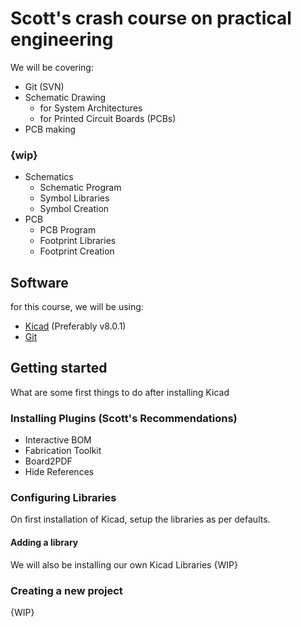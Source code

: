 # Scott's crash course on practical engineering

We will be covering:
- Git (SVN)
- Schematic Drawing
    - for System Architectures
    - for Printed Circuit Boards (PCBs)
- PCB making


### {wip}
- Schematics
    - Schematic Program
    - Symbol Libraries
    - Symbol Creation
- PCB
    - PCB Program
    - Footprint Libraries
    - Footprint Creation


## Software

for this course, we will be using:
- [Kicad](https://www.kicad.org/download/) (Preferably v8.0.1)
- [Git](https://github.com/git-guides/install-git)


## Getting started

What are some first things to do after installing Kicad


### Installing Plugins (Scott's Recommendations)

- Interactive BOM
- Fabrication Toolkit
- Board2PDF
- Hide References


### Configuring Libraries

On first installation of Kicad, setup the libraries as per defaults. 

#### Adding a library
We will also be installing our own Kicad Libraries {WIP}


### Creating a new project

{WIP}


